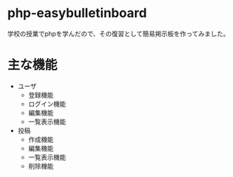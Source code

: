 # php-easybulletinboard
学校の授業でphpを学んだので、その復習として簡易掲示板を作ってみました。

# 主な機能

- ユーザ
    - 登録機能
    - ログイン機能
    - 編集機能
    - 一覧表示機能
- 投稿
    - 作成機能
    - 編集機能
    - 一覧表示機能
    - 削除機能
